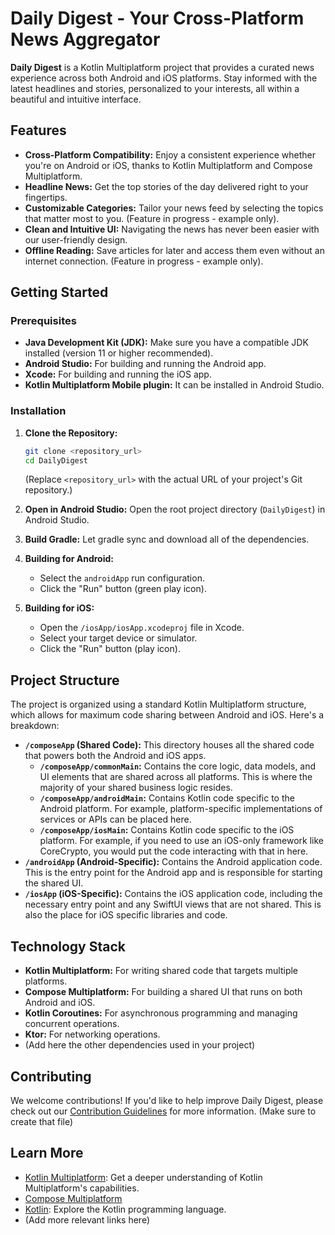 # Daily Digest - Your Cross-Platform News Aggregator

**Daily Digest** is a Kotlin Multiplatform project that provides a curated news experience across both Android and iOS platforms.  Stay informed with the latest headlines and stories, personalized to your interests, all within a beautiful and intuitive interface.

## Features

*   **Cross-Platform Compatibility:**  Enjoy a consistent experience whether you're on Android or iOS, thanks to Kotlin Multiplatform and Compose Multiplatform.
*   **Headline News:** Get the top stories of the day delivered right to your fingertips.
*   **Customizable Categories:** Tailor your news feed by selecting the topics that matter most to you. (Feature in progress - example only).
*   **Clean and Intuitive UI:**  Navigating the news has never been easier with our user-friendly design.
* **Offline Reading:** Save articles for later and access them even without an internet connection. (Feature in progress - example only).

## Getting Started

### Prerequisites

*   **Java Development Kit (JDK):**  Make sure you have a compatible JDK installed (version 11 or higher recommended).
*   **Android Studio:** For building and running the Android app.
*   **Xcode:** For building and running the iOS app.
*   **Kotlin Multiplatform Mobile plugin:** It can be installed in Android Studio.

### Installation

1.  **Clone the Repository:**
    ```bash
    git clone <repository_url>
    cd DailyDigest
    ```
    (Replace `<repository_url>` with the actual URL of your project's Git repository.)

2.  **Open in Android Studio:** Open the root project directory (`DailyDigest`) in Android Studio.

3. **Build Gradle:** Let gradle sync and download all of the dependencies.

4.  **Building for Android:**
    *   Select the `androidApp` run configuration.
    *   Click the "Run" button (green play icon).

5.  **Building for iOS:**
    *   Open the `/iosApp/iosApp.xcodeproj` file in Xcode.
    *   Select your target device or simulator.
    *   Click the "Run" button (play icon).

## Project Structure

The project is organized using a standard Kotlin Multiplatform structure, which allows for maximum code sharing between Android and iOS. Here's a breakdown:

*   **`/composeApp` (Shared Code):** This directory houses all the shared code that powers both the Android and iOS apps.
    *   **`/composeApp/commonMain`:**  Contains the core logic, data models, and UI elements that are shared across all platforms. This is where the majority of your shared business logic resides.
    *   **`/composeApp/androidMain`:**  Contains Kotlin code specific to the Android platform. For example, platform-specific implementations of services or APIs can be placed here.
    *   **`/composeApp/iosMain`:**  Contains Kotlin code specific to the iOS platform. For example, if you need to use an iOS-only framework like CoreCrypto, you would put the code interacting with that in here.
*   **`/androidApp` (Android-Specific):** Contains the Android application code. This is the entry point for the Android app and is responsible for starting the shared UI.
*   **`/iosApp` (iOS-Specific):**  Contains the iOS application code, including the necessary entry point and any SwiftUI views that are not shared. This is also the place for iOS specific libraries and code.

## Technology Stack

*   **Kotlin Multiplatform:**  For writing shared code that targets multiple platforms.
*   **Compose Multiplatform:**  For building a shared UI that runs on both Android and iOS.
*   **Kotlin Coroutines:** For asynchronous programming and managing concurrent operations.
* **Ktor:** For networking operations.
* (Add here the other dependencies used in your project)

## Contributing

We welcome contributions! If you'd like to help improve Daily Digest, please check out our [Contribution Guidelines](CONTRIBUTING.md) for more information. (Make sure to create that file)

## Learn More

*   [Kotlin Multiplatform](https://www.jetbrains.com/help/kotlin-multiplatform-dev/get-started.html): Get a deeper understanding of Kotlin Multiplatform's capabilities.
* [Compose Multiplatform](https://www.jetbrains.com/lp/compose-multiplatform/)
*   [Kotlin](https://kotlinlang.org/): Explore the Kotlin programming language.
* (Add more relevant links here)
